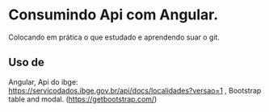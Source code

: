 # Consumindo Api com Angular.
Colocando em prática o que estudado e aprendendo suar o git.

## Uso de
Angular,
Api do ibge: https://servicodados.ibge.gov.br/api/docs/localidades?versao=1 ,
Bootstrap table and modal. (https://getbootstrap.com/)

